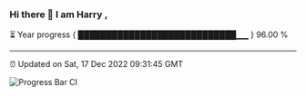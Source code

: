 ### Hi there 👋 I am Harry , 

⏳ Year progress { ████████████████████████████▁▁ } 96.00 %

---

⏰ Updated on Sat, 17 Dec 2022 09:31:45 GMT

![Progress Bar CI](https://github.com/duykhang68/duykhang68/workflows/Progress%20Bar%20CI/badge.svg)
